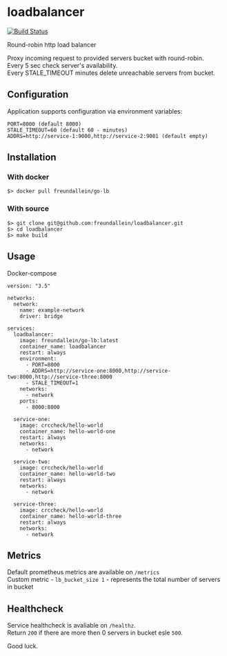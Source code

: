 # loadbalancer
[![Build Status](https://travis-ci.org/freundallein/loadbalancer.svg?branch=master)](https://travis-ci.org/freundallein/loadbalancer)  

Round-robin http load balancer

Proxy incoming request to provided servers bucket with round-robin.  
Every 5 sec check server's availability.  
Every STALE_TIMEOUT minutes delete unreachable servers from bucket.


## Configuration
Application supports configuration via environment variables:
```
PORT=8000 (default 8000)
STALE_TIMEOUT=60 (default 60 - minutes)
ADDRS=http://service-1:9000,http://service-2:9001 (default empty)
```
## Installation
### With docker  
```
$> docker pull freundallein/go-lb
```
### With source
```
$> git clone git@github.com:freundallein/loadbalancer.git
$> cd loadbalancer
$> make build
```

## Usage
Docker-compose

```
version: "3.5"

networks:
  network:
    name: example-network
    driver: bridge

services:
  loadbalancer:
    image: freundallein/go-lb:latest
    container_name: loadbalancer
    restart: always
    environment: 
      - PORT=8000
      - ADDRS=http://service-one:8000,http://service-two:8000,http://service-three:8000
      - STALE_TIMEOUT=1
    networks: 
      - network
    ports:
      - 8000:8000

  service-one:
    image: crccheck/hello-world
    container_name: hello-world-one
    restart: always
    networks: 
      - network

  service-two:
    image: crccheck/hello-world
    container_name: hello-world-two
    restart: always
    networks: 
      - network

  service-three:
    image: crccheck/hello-world
    container_name: hello-world-three
    restart: always
    networks: 
      - network

```
## Metrics
Default prometheus metrics are available on `/metrics`  
Custom metric - `lb_bucket_size 1` - represents the total number of servers in bucket


## Healthcheck
Service healthcheck is avaliable on `/healthz`.  
Return `200` if there are more then 0 servers in bucket esle `500`.

Good luck.